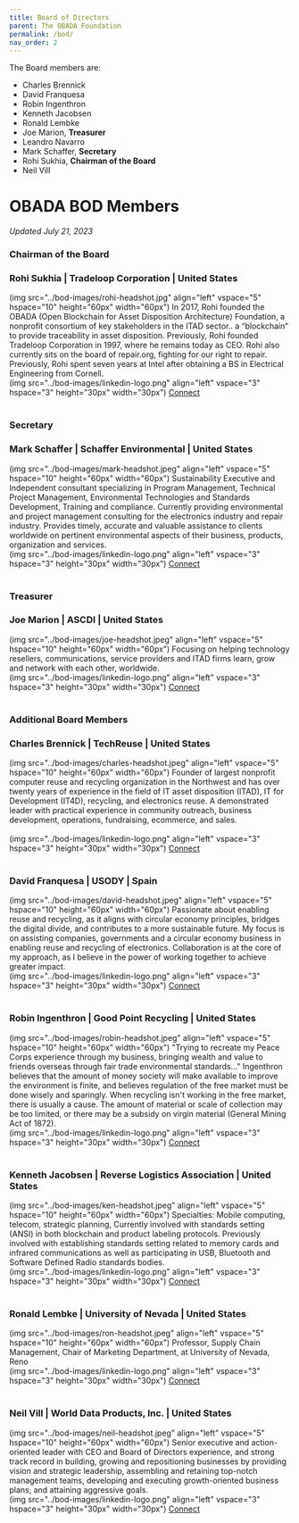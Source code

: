 ```yaml
---
title: Board of Directors
parent: The OBADA Foundation
permalink: /bod/
nav_order: 2
---
```


The Board members are:
+ Charles Brennick
+ David Franquesa
+ Robin Ingenthron
+ Kenneth Jacobsen
+ Ronald Lembke
+ Joe Marion, **Treasurer**
+ Leandro Navarro
+ Mark Schaffer, **Secretary**
+ Rohi Sukhia, **Chairman of the Board**
+ Neil Vill

# OBADA BOD Members
_Updated July 21, 2023_

### Chairman of the Board
### Rohi Sukhia | Tradeloop Corporation | United States
(img src="../bod-images/rohi-headshot.jpg"  align="left" vspace="5" hspace="10" height="60px" width="60px")
In 2017, Rohi founded the OBADA (Open Blockchain for Asset Disposition Architecture) Foundation, a nonprofit consortium of key stakeholders in the ITAD sector.. a “blockchain” to provide traceability in asset disposition. Previously, Rohi founded Tradeloop Corporation in 1997, where he remains today as CEO.  Rohi also currently sits on the board of repair.org, fighting for our right to repair.  Previously, Rohi spent seven years at Intel after obtaining a BS in Electrical Engineering from Cornell.
<br/>
(img src="../bod-images/linkedin-logo.png" align="left" vspace="3" hspace="3" height="30px" width="30px")
[Connect](https://www.linkedin.com/in/rohinton)
<br/><br/>

### Secretary
### Mark Schaffer | Schaffer Environmental | United States
(img src="../bod-images/mark-headshot.jpeg"  align="left" vspace="5" hspace="10" height="60px" width="60px")
Sustainability Executive and Independent consultant specializing in Program Management, Technical Project Management, Environmental Technologies and Standards Development, Training and compliance. Currently providing environmental and project management consulting for the electronics industry and repair industry. Provides timely, accurate and valuable assistance to clients worldwide on pertinent environmental aspects of their business, products, organization and services. 
<br/>
(img src="../bod-images/linkedin-logo.png" align="left" vspace="3" hspace="3" height="30px" width="30px")
[Connect](https://www.linkedin.com/in/markschaffer/)
<br/><br/>

### Treasurer
### Joe Marion | ASCDI | United States
(img src="../bod-images/joe-headshot.jpeg"  align="left" vspace="5" hspace="10" height="60px" width="60px")
Focusing on helping technology resellers, communications, service providers and ITAD firms learn, grow and network with each other, worldwide.
<br/>
(img src="../bod-images/linkedin-logo.png" align="left" vspace="3" hspace="3" height="30px" width="30px")
[Connect](https://www.linkedin.com/in/josephmarion/)
<br/><br/>

### Additional Board Members
### Charles Brennick | TechReuse | United States
(img src="../bod-images/charles-headshot.jpeg"  align="left" vspace="5" hspace="10" height="60px" width="60px")
Founder of largest nonprofit computer reuse and recycling organization in the Northwest and has over twenty years of experience in the field of IT asset disposition (ITAD), IT for Development (IT4D), recycling, and electronics reuse. A demonstrated leader with practical experience in community outreach, business development, operations, fundraising, ecommerce, and sales.  
<br/>
(img src="../bod-images/linkedin-logo.png" align="left" vspace="3" hspace="3" height="30px" width="30px") 
[Connect](https://www.linkedin.com/in/charles-brennick-52560a3/)
<br/><br/>

### David Franquesa | USODY | Spain
(img src="../bod-images/david-headshot.jpeg"  align="left" vspace="5" hspace="10" height="60px" width="60px")
Passionate about enabling reuse and recycling, as it aligns with circular economy principles, bridges the digital divide, and contributes to a more sustainable future. My focus is on assisting companies, governments and a circular economy business in enabling reuse and recycling of electronics. Collaboration is at the core of my approach, as I believe in the power of working together to achieve greater impact. 
<br/>
(img src="../bod-images/linkedin-logo.png" align="left" vspace="3" hspace="3" height="30px" width="30px")
[Connect](https://www.linkedin.com/in/davidfranquesa/)
<br/><br/>

### Robin Ingenthron | Good Point Recycling | United States
(img src="../bod-images/robin-headshot.jpeg"  align="left" vspace="5" hspace="10" height="60px" width="60px")
"Trying to recreate my Peace Corps experience through my business, bringing wealth and value to friends overseas through fair trade environmental standards..." Ingenthron believes that the amount of money society will make available to improve the environment is finite, and believes regulation of the free market must be done wisely and sparingly. When recycling isn't working in the free market, there is usually a cause. The amount of material or scale of collection may be too limited, or there may be a subsidy on virgin material (General Mining Act of 1872). 
<br/>
(img src="../bod-images/linkedin-logo.png" align="left" vspace="3" hspace="3" height="30px" width="30px")
[Connect](https://www.linkedin.com/in/robiningenthron/)
<br/><br/>

### Kenneth Jacobsen | Reverse Logistics Association | United States
(img src="../bod-images/ken-headshot.jpeg"  align="left" vspace="5" hspace="10" height="60px" width="60px")
Specialties: Mobile computing, telecom, strategic planning, Currently involved with standards setting (ANSI) in both blockchain and product labeling protocols. Previously involved with establishing standards setting related to memory cards and infrared communications as well as participating in USB, Bluetooth and Software Defined Radio standards bodies.
<br/>
(img src="../bod-images/linkedin-logo.png" align="left" vspace="3" hspace="3" height="30px" width="30px") 
[Connect](https://www.linkedin.com/in/jacobsenken/)
<br/><br/>

### Ronald Lembke | University of Nevada | United States
(img src="../bod-images/ron-headshot.jpeg"  align="left" vspace="5" hspace="10" height="60px" width="60px")
Professor, Supply Chain Management, Chair of Marketing Department, at University of Nevada, Reno
<br/>
(img src="../bod-images/linkedin-logo.png" align="left" vspace="3" hspace="3" height="30px" width="30px") 
[Connect](https://www.linkedin.com/in/ron-lembke-920b011/)
<br/><br/>

<!--
### Leandro Navarro | USODY | United States
(img src="../bod-images/"  align="left" vspace="5" hspace="10" height="60px" width="60px">
Description.
<br/>
(img src="../bod-images/linkedin-logo.png" align="left" vspace="3" hspace="3" height="30px" width="30px")
[Connect]()
<br/><br/> -->

### Neil Vill | World Data Products, Inc. | United States
(img src="../bod-images/neil-headshot.jpeg"  align="left" vspace="5" hspace="10" height="60px" width="60px")
Senior executive and action-oriented leader with CEO and Board of Directors experience, and strong track record in building, growing and repositioning businesses by providing vision and strategic leadership, assembling and retaining top-notch management teams, developing and executing growth-oriented business plans, and attaining aggressive goals. 
<br/>
(img src="../bod-images/linkedin-logo.png" align="left" vspace="3" hspace="3" height="30px" width="30px")
[Connect](https://www.linkedin.com/in/neilvill/)
<br/><br/>
